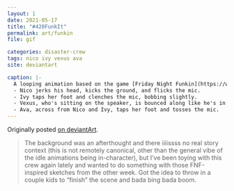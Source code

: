 ```yaml
---
layout: 1
date: 2021-05-17
title: "#420FunkIt"
permalink: art/funkin
file: gif

categories: disaster-crew
tags: nico ivy vexus ava
site: deviantart

caption: |-
  A looping animation based on the game [Friday Night Funkin](https://www.newgrounds.com/portal/view/770371), in which characters compete in a sing-of with a pulsing speaker between. On the beat:
  - Nico jerks his head, kicks the ground, and flicks the mic.
  - Ivy taps her foot and clenches the mic, bobbing slightly.
  - Vexus, who's sitting on the speaker, is bounced along like he's in a really bumpy car. Also slightly tilting his head & kicking his legs.
  - Ava, across from Nico and Ivy, taps her foot and tosses the mic.
---
```

Originally posted [on deviantArt](https://www.deviantart.com/a-flyleaf/art/420-FUNK-IT-879852345).

> The background was an afterthought and there iiiissss no real story context (this is not remotely canonical, other than the general vibe of the idle animations being in-character), but I’ve been toying with this crew again lately and wanted to do something with those FNF-inspired sketches from the other week. Got the idea to throw in a couple kids to “finish” the scene and bada bing bada boom.